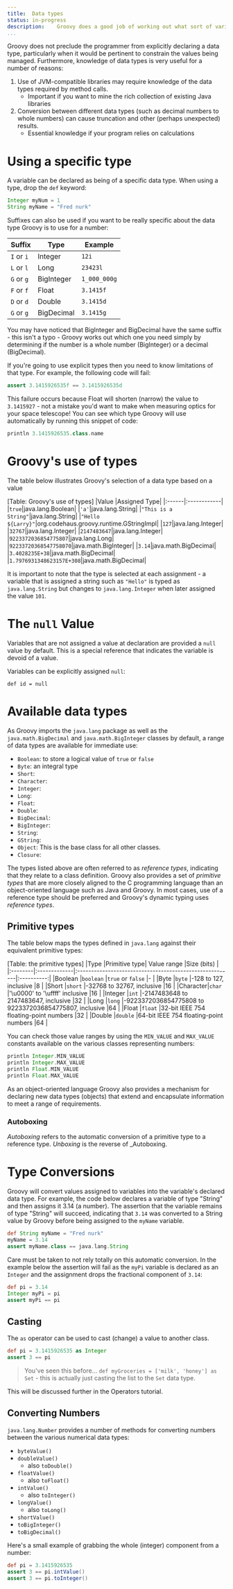 ```yaml
---
title:	Data types  
status:	in-progress
description:	Groovy does a good job of working out what sort of variable your using (numbers, strings, booleans etc) but let's look at what's going on under the hood.
...
```


Groovy does not preclude the programmer from explicitly declaring a data type, particularly when it would be pertinent to constrain the values being managed. Furthermore, knowledge of data types is very useful for a number of reasons:

 1. Use of JVM-compatible libraries may require knowledge of the data types required by method calls.
	 - Important if you want to mine the rich collection of existing Java libraries
 2. Conversion between different data types (such as decimal numbers to whole numbers) can cause truncation and other (perhaps unexpected) results.
	 - Essential knowledge if your program relies on calculations 

# Using a specific type
A variable can be declared as being of a specific data type. When using a type, drop the `def` keyword: 

```groovy
Integer myNum = 1
String myName = "Fred nurk"
```

Suffixes can also be used if you want to be really specific about the data type Groovy is to use for a number:

|Suffix |Type |  Example |  
| ------	| ------	| ------	|  
| `I` or `i`	| Integer	| `12i`	|  
| `L` or `l`	| Long	| `23423l`	|  
|`G` or `g`	| BigInteger	| `1_000_000g`	|  
|`F` or `f`	| Float	| `3.1415f`	| 
|`D` or `d`	| Double	| `3.1415d`	|  
|`G` or `g`	| BigDecimal	| `3.1415g`	|  

You may have noticed that BigInteger and BigDecimal have the same suffix - this isn't a typo - Groovy works out which one you need simply by determining if the number is a whole number (BigInteger) or a decimal (BigDecimal).

If you're going to use explicit types then you need to know limitations of that type. For example, the following code will fail:

```groovy
assert 3.1415926535f == 3.1415926535d
```

This failure occurs because Float will shorten (narrow) the value to `3.1415927` - not a mistake you'd want to make when measuring optics for your space telescope! You can see which type Groovy will use automatically by running this snippet of code:

```groovy
println 3.1415926535.class.name
```

# Groovy's use of types
The table below illustrates Groovy's selection of a data type based on a value

[Table: Groovy's use of types]
|Value  |Assigned Type|
|:------|:------------|
|`true`|java.lang.Boolean|
|`'a'`|java.lang.String|
|`"This is a String"`|java.lang.String|
|`"Hello ${Larry}"`|org.codehaus.groovy.runtime.GStringImpl|
|`127`|java.lang.Integer|
|`32767`|java.lang.Integer|
|`2147483647`|java.lang.Integer|
|`9223372036854775807`|java.lang.Long|
|`92233720368547758070`|java.math.BigInteger|
|`3.14`|java.math.BigDecimal|
|`3.4028235E+38`|java.math.BigDecimal|
|`1.7976931348623157E+308`|java.math.BigDecimal|

It is important to note that the type is selected at each assignment - a variable that is assigned a string such as `"Hello"` is typed as `java.lang.String` but changes to `java.lang.Integer` when later assigned the value `101`. 

# The `null` Value
Variables that are not assigned a value at declaration are provided a `null` value by default. This is a special reference that indicates the variable is devoid of a value.

Variables can be explicitly assigned `null`:

    def id = null

# Available data types
As Groovy imports the `java.lang` package as well as the `java.math.BigDecimal` and `java.math.BigInteger` classes by default, a range of data types are available for immediate use:

 - `Boolean`: to store a logical value of `true` or `false`
 - `Byte`: an integral type 
 - `Short`: 
 - `Character`:
 - `Integer`: 
 - `Long`: 
 - `Float`:
 - `Double`:
 - `BigDecimal`:
 - `BigInteger`:
 - `String`:
 - `GString`: 
 - `Object`: This is the base class for all other classes. 
 - `Closure`: 

The types listed above are often referred to as _reference types_, indicating that they relate to a class definition. Groovy also provides a set of _primitive types_ that are more closely aligned to the C programming language than an object-oriented language such as Java and Groovy. In most cases, use of a reference type should be preferred and Groovy's dynamic typing uses _reference types_. 

## Primitive types
The table below maps the types defined in `java.lang` against their equivalent primitive types:

[Table: the primitive types]
|Type     |Primitive type| Value range                                             |Size (bits) |
|:--------|:-------------|:--------------------------------------------------------|:----------:|
|Boolean  |`boolean`     |`true` or `false`                                        |-           |
|Byte     |`byte`        |-128 to 127, inclusive                                   |8           |
|Short    |`short`       |-32768 to 32767, inclusive                               |16          |
|Character|`char`        |'\u0000' to '\uffff' inclusive                           |16          |
|Integer  |`int`         |-2147483648 to 2147483647, inclusive                     |32          |
|Long     |`long`        |-9223372036854775808 to 9223372036854775807, inclusive   |64          |
|Float    |`float`       |32-bit IEEE 754 floating-point numbers                   |32          |
|Double   |`double`      |64-bit IEEE 754 floating-point numbers                   |64          |

You can check those value ranges by using the `MIN_VALUE` and `MAX_VALUE` constants available on the various classes representing numbers:

```groovy
println Integer.MIN_VALUE
println Integer.MAX_VALUE
println Float.MIN_VALUE
println Float.MAX_VALUE
```

As an object-oriented language Groovy also provides a mechanism for declaring new data types (objects) that extend and encapsulate information to meet a range of requirements. 

### Autoboxing
_Autoboxing_ refers to the automatic conversion of a primitive type to a reference type. _Unboxing_ is the reverse of _Autoboxing.

# Type Conversions

Groovy will convert values assigned to variables into the variable's declared data type. For example, the code below declares a variable of type "String" and then assigns it 3.14 (a number). The assertion that the variable remains of type "String" will succeed, indicating that `3.14` was converted to a String value by Groovy before being assigned to the `myName` variable.

```groovy
def String myName = "Fred nurk"
myName = 3.14
assert myName.class == java.lang.String
```

Care must be taken to not rely totally on this automatic conversion. In the example below the assertion will fail as the `myPi` variable is declared as an `Integer` and the assignment drops the fractional component of `3.14`:

```groovy
def pi = 3.14
Integer myPi = pi
assert myPi == pi
```

## Casting

The `as` operator can be used to cast (change) a value to another class. 

```groovy
def pi = 3.1415926535 as Integer
assert 3 == pi
```

>You've seen this before... `def myGroceries = ['milk', 'honey'] as Set` - this is actually just casting the list to the `Set` data type.

This will be discussed further in the Operators tutorial.

## Converting Numbers

`java.lang.Number` provides a number of methods for converting numbers between the various numerical data types:

* `byteValue()` 
* `doubleValue()`
	* also `toDouble()`
* `floatValue()`
	* also `toFloat()`
* `intValue()`
	* also `toInteger()`
* `longValue()`
	* also `toLong()`
* `shortValue()`
* `toBigInteger()`
* `toBigDecimal()`

Here's a small example of grabbing the whole (integer) component from a number:

```groovy
def pi = 3.1415926535
assert 3 == pi.intValue()
assert 3 == pi.toInteger()
```